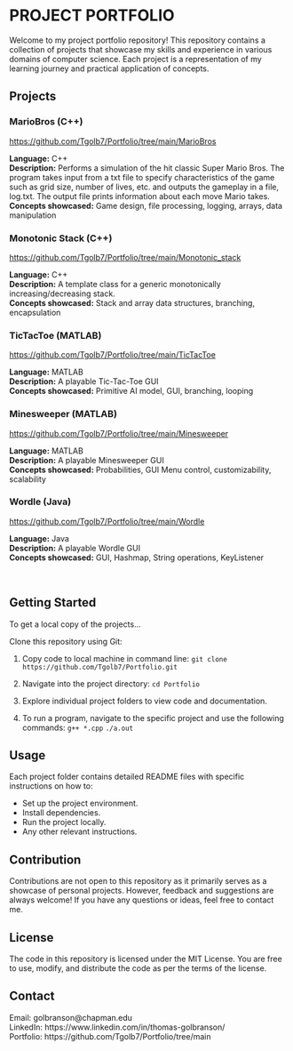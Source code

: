 <h1>PROJECT PORTFOLIO</h1>

Welcome to my project portfolio repository! This repository contains a collection of projects that showcase my skills and experience in various domains of computer science. Each project is a representation of my learning journey and practical application of concepts.


<h2>Projects</h2>

<h3>MarioBros (C++)</h3>

https://github.com/Tgolb7/Portfolio/tree/main/MarioBros

**Language:** C++<br>
**Description:** Performs a simulation of the hit classic Super Mario Bros. The program takes input from a txt file to specify characteristics of the game such as grid size, number of lives, etc. and outputs the gameplay in a file, log.txt. The output file prints information about each move Mario takes.
<br>
**Concepts showcased:** Game design, file processing, logging, arrays, data manipulation


<h3>Monotonic Stack (C++)</h3>


https://github.com/Tgolb7/Portfolio/tree/main/Monotonic_stack

**Language:** C++<br>
**Description:** A template class for a generic monotonically increasing/decreasing stack.
<br>
**Concepts showcased:** Stack and array data structures, branching, encapsulation



<h3>TicTacToe (MATLAB)</h3>

https://github.com/Tgolb7/Portfolio/tree/main/TicTacToe

**Language:** MATLAB<br>
**Description:** A playable Tic-Tac-Toe GUI
<br>
**Concepts showcased:** Primitive AI model, GUI, branching, looping
<br>


<h3>Minesweeper (MATLAB)</h3>

https://github.com/Tgolb7/Portfolio/tree/main/Minesweeper

**Language:** MATLAB<br>
**Description:** A playable Minesweeper GUI
<br>
**Concepts showcased:** Probabilities, GUI Menu control, customizability, scalability


<h3>Wordle (Java)</h3>

https://github.com/Tgolb7/Portfolio/tree/main/Wordle

**Language:** Java<br>
**Description:** A playable Wordle GUI
<br>
**Concepts showcased:** GUI, Hashmap, String operations, KeyListener

<br>



<h2>Getting Started</h2>

To get a local copy of the projects...

Clone this repository using Git:

1. Copy code to local machine in command line:
`git clone https://github.com/Tgolb7/Portfolio.git`

2. Navigate into the project directory:
`cd Portfolio`

3. Explore individual project folders to view code and documentation.
4. To run a program, navigate to the specific project and use the following commands:
`g++ *.cpp`
`./a.out`




<h2>Usage</h2>

Each project folder contains detailed README files with specific instructions on how to:

- Set up the project environment.
- Install dependencies.
- Run the project locally.
- Any other relevant instructions.





<h2>Contribution</h2>
Contributions are not open to this repository as it primarily serves as a showcase of personal projects. However, feedback and suggestions are always welcome! If you have any questions or ideas, feel free to contact me.





<h2>License</h2>
The code in this repository is licensed under the MIT License. You are free to use, modify, and distribute the code as per the terms of the license.



<h2>Contact</h2>
Email: golbranson@chapman.edu <br>
LinkedIn: https://www.linkedin.com/in/thomas-golbranson/ <br>
Portfolio: https://github.com/Tgolb7/Portfolio/tree/main <br>
